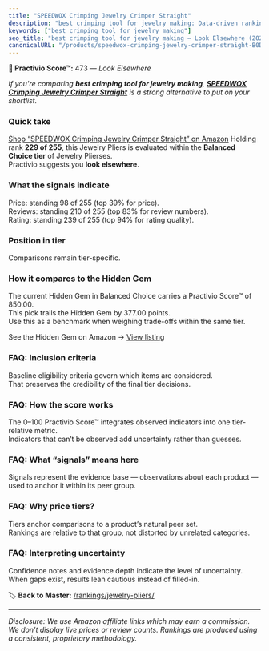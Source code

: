 ```yaml
---
title: "SPEEDWOX Crimping Jewelry Crimper Straight"
description: "best crimping tool for jewelry making: Data-driven ranking using the Practivio Score™. Positioned by quality, value, demand, findability, momentum."
keywords: ["best crimping tool for jewelry making"]
seo_title: "best crimping tool for jewelry making — Look Elsewhere (2025)"
canonicalURL: "/products/speedwox-crimping-jewelry-crimper-straight-B0D2W1CW17/"
---
```


**🚫 Practivio Score™:** 473 — _Look Elsewhere_


*If you're comparing **best crimping tool for jewelry making**, **[SPEEDWOX Crimping Jewelry Crimper Straight](https://www.amazon.com/dp/B0D2W1CW17?tag=practivio-20)** is a strong alternative to put on your shortlist.*
### Quick take
[Shop “SPEEDWOX Crimping Jewelry Crimper Straight” on Amazon](https://www.amazon.com/dp/B0D2W1CW17?tag=practivio-20)
Holding rank **229 of 255**, this Jewelry Pliers is evaluated within the **Balanced Choice tier** of Jewelry Plierses.  
Practivio suggests you **look elsewhere**.

### What the signals indicate
Price: standing 98 of 255 (top 39% for price).  
Reviews: standing 210 of 255 (top 83% for review numbers).  
Rating: standing 239 of 255 (top 94% for rating quality).  

### Position in tier
Comparisons remain tier-specific.

### How it compares to the Hidden Gem
The current Hidden Gem in Balanced Choice carries a Practivio Score™ of 850.00.  
This pick trails the Hidden Gem by 377.00 points.  
Use this as a benchmark when weighing trade-offs within the same tier.  

See the Hidden Gem on Amazon → [View listing](https://www.amazon.com/dp/B000JNRR0Y?tag=practivio-20)

### FAQ: Inclusion criteria
Baseline eligibility criteria govern which items are considered.  
That preserves the credibility of the final tier decisions.

### FAQ: How the score works
The 0–100 Practivio Score™ integrates observed indicators into one tier-relative metric.  
Indicators that can’t be observed add uncertainty rather than guesses.

### FAQ: What “signals” means here
Signals represent the evidence base — observations about each product — used to anchor it within its peer group.

### FAQ: Why price tiers?
Tiers anchor comparisons to a product’s natural peer set.  
Rankings are relative to that group, not distorted by unrelated categories.

### FAQ: Interpreting uncertainty
Confidence notes and evidence depth indicate the level of uncertainty.  
When gaps exist, results lean cautious instead of filled-in.


🏷️ **Back to Master:** [/rankings/jewelry-pliers/](/rankings/jewelry-pliers/)

---
_Disclosure: We use Amazon affiliate links which may earn a commission. We don’t display live prices or review counts. Rankings are produced using a consistent, proprietary methodology._
